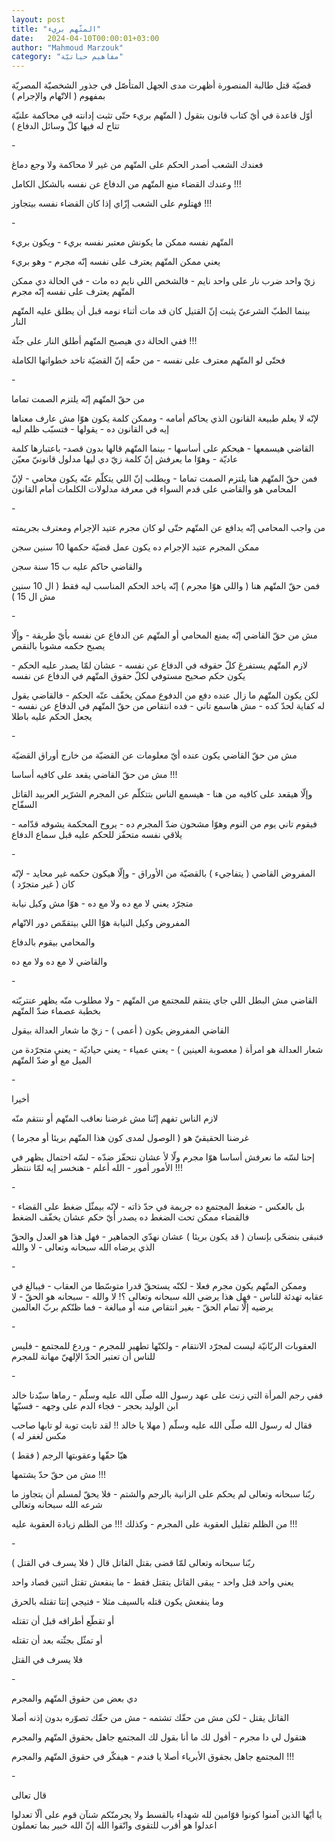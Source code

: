 ```yaml
---
layout: post
title: "المتّهم بريء"
date:   2024-04-10T00:00:01+03:00
author: "Mahmoud Marzouk"
category: "مفاهيم حياتيّة"
---
```



قضيّة قتل طالبة المنصورة أظهرت مدى الجهل المتأصّل في جذور
الشخصيّة المصريّة بمفهوم ( الاتّهام والإجرام )

أوّل قاعدة في أيّ كتاب قانون بتقول ( المتّهم بريء حتّى تثبت
إدانته في محاكمة علنيّة تتاح له فيها كلّ وسائل الدفاع )

\-

فعندك الشعب أصدر الحكم على المتّهم من غير لا محاكمة ولا
وجع دماغ

وعندك القضاء منع المتّهم من الدفاع عن نفسه بالشكل
الكامل !!!

فهتلوم على الشعب إزّاي إذا كان القضاء نفسه بيتجاوز
!!!

\-

المتّهم نفسه ممكن ما يكونش معتبر نفسه بريء - ويكون
بريء

يعني ممكن المتّهم يعترف على نفسه إنّه مجرم - وهو
بريء

زيّ واحد ضرب نار على واحد نايم - فالشخص اللي نايم ده
مات - في الحالة دي ممكن المتّهم يعترف على نفسه إنّه مجرم

بينما الطبّ الشرعيّ يثبت إنّ القتيل كان قد مات أثناء نومه
قبل أن يطلق عليه المتّهم النار

ففي الحالة دي هيصبح المتّهم أطلق النار على جثّة !!!

فحتّى لو المتّهم معترف على نفسه - من حقّه إنّ القضيّة تاخد
خطواتها الكاملة

\-

من حقّ المتّهم إنّه يلتزم الصمت تماما

لإنّه لا يعلم طبيعة القانون الذي يحاكم أمامه - وممكن كلمة
يكون هوّا مش عارف معناها إيه في القانون ده - يقولها - فتسبّب ظلم
ليه

القاضي هيسمعها - هيحكم على أساسها - بينما المتّهم قالها
بدون قصد- باعتبارها كلمة عاديّة - وهوّا ما يعرفش إنّ كلمة زيّ دي ليها مدلول
قانونيّ معيّن

فمن حقّ المتّهم هنا يلتزم الصمت تماما - ويطلب إنّ اللي
يتكلّم عنّه يكون محامي - لإنّ المحامي هو والقاضي على قدم السواء في معرفة
مدلولات الكلمات أمام القانون

\-

من واجب المحامي إنّه يدافع عن المتّهم حتّى لو كان مجرم عتيد
الإجرام ومعترف بجريمته

ممكن المجرم عتيد الإجرام ده يكون عمل قضيّة حكمها 10 سنين
سجن

والقاضي حاكم عليه ب 15 سنة سجن

فمن حقّ المتّهم هنا ( واللي هوّا مجرم ) إنّه ياخد الحكم
المناسب ليه فقط ( ال 10 سنين مش ال 15 )

\-

مش من حقّ القاضي إنّه يمنع المحامي أو المتّهم عن الدفاع عن
نفسه بأيّ طريقة - وإلّا يصبح حكمه مشوبا بالنقص

لازم المتّهم يستفرغ كلّ حقوقه في الدفاع عن نفسه - عشان لمّا
يصدر عليه الحكم - يكون حكم صحيح مستوفي لكلّ حقوق المتّهم في الدفاع عن
نفسه

لكن يكون المتّهم ما زال عنده دفع من الدفوع ممكن يخفّف عنّه
الحكم - فالقاضي يقول له كفاية لحدّ كده - مش هاسمع تاني - فده انتقاص من حقّ
المتّهم في الدفاع عن نفسه - يجعل الحكم عليه باطلا

\-

مش من حقّ القاضي يكون عنده أيّ معلومات عن القضيّة من خارج
أوراق القضيّة

مش من حقّ القاضي يقعد على كافيه أساسا !!!

وإلّا هيقعد على كافيه من هنا - هيسمع الناس بتتكلّم عن
المجرم الشرّير العربيد القاتل السفّاح

فيقوم تاني يوم من النوم وهوّا مشحون ضدّ المجرم ده - يروح
المحكمة يشوفه قدّامه - يلاقي نفسه متحفّز للحكم عليه قبل سماع الدفاع

\-

المفروض القاضي ( يتفاجيء ) بالقضيّة من الأوراق - وإلّا
هيكون حكمه غير محايد - لإنّه كان ( غير متجرّد )

متجرّد يعني لا مع ده ولا مع ده - هوّا مش وكيل نيابة

المفروض وكيل النيابة هوّا اللي بيتقمّص دور الاتّهام

والمحامي بيقوم بالدفاع

والقاضي لا مع ده ولا مع ده

\-

القاضي مش البطل اللي جاي ينتقم للمجتمع من المتّهم - ولا
مطلوب منّه يظهر عنتريّته بخطبة عصماء ضدّ المتّهم

القاضي المفروض يكون ( أعمى ) - زيّ ما شعار العدالة
بيقول

شعار العدالة هو امرأة ( معصوبة العينين ) - يعني عمياء -
يعني حياديّة - يعني متجرّدة من الميل مع أو ضدّ
المتّهم

\-

أخيرا

لازم الناس تفهم إنّنا مش غرضنا نعاقب المتّهم أو ننتقم
منّه

غرضنا الحقيقيّ هو ( الوصول لمدى كون هذا المتّهم بريئا أو
مجرما )

إحنا لسّه ما نعرفش أساسا هوّا مجرم ولّا لأ عشان نتحفّز ضدّه -
لسّه احتمال يظهر في الأمور أمور - الله أعلم - هنخسر إيه لمّا ننتظر
!!!

\-

بل بالعكس - ضغط المجتمع ده جريمة في حدّ ذاته - لإنّه بيمثّل
ضغط على القضاء - فالقضاء ممكن تحت الضغط ده يصدر أيّ حكم عشان يخفّف
الضغط

فنبقى بنضحّى بإنسان ( قد يكون بريئا ) عشان نهدّي
الجماهير - فهل هذا هو العدل والحقّ الذي يرضاه الله سبحانه وتعالى - لا
والله

\-

وممكن المتّهم يكون مجرم فعلا - لكنّه يستحقّ قدرا متوسّطا من
العقاب - فيبالغ في عقابه تهدئة للناس - فهل هذا يرضي الله سبحانه وتعالى
؟! لا والله - سبحانه هو الحقّ - لا يرضيه إلّا تمام الحقّ - بغير انتقاص منه
أو مبالغة - فما ظنّكم بربّ العالمين

\-

العقوبات الربّانيّة ليست لمجرّد الانتقام - ولكنّها تطهير
للمجرم - وردع للمجتمع - فليس للناس أن تعتبر الحدّ الإلهيّ مهانة
للمجرم

\-

ففي رجم المرأة التي زنت على عهد رسول الله صلّى الله عليه
وسلّم - رماها سيّدنا خالد ابن الوليد بحجر - فجاء الدم على وجهه -
فسبّها

فقال له رسول الله صلّى الله عليه وسلّم ( مهلا يا خالد !!
لقد تابت توبة لو تابها صاحب مكس لغفر له )

هيّا حقّها وعقوبتها الرجم ( فقط )

مش من حقّ حدّ يشتمها !!!

ربّنا سبحانه وتعالى لم يحكم على الزانية بالرجم والشتم -
فلا يحقّ لمسلم أن يتجاوز ما شرعه الله سبحانه وتعالى

من الظلم تقليل العقوبة على المجرم - وكذلك !!! من الظلم
زيادة العقوبة عليه !!!

\-

ربّنا سبحانه وتعالى لمّا قضى بقتل القاتل قال ( فلا يسرف في
القتل )

يعني واحد قتل واحد - يبقى القاتل يتقتل فقط - ما ينفعش
تقتل اتنين قصاد واحد

وما ينفعش يكون قتله بالسيف مثلا - فتيجي إنتا تقتله
بالحرق

أو تقطّع أطرافه قبل أن تقتله

أو تمثّل بجثّته بعد أن تقتله

فلا يسرف في القتل

\-

دي بعض من حقوق المتّهم والمجرم

القاتل يقتل - لكن مش من حقّك تشتمه - مش من حقّك تصوّره بدون
إذنه أصلا

هتقول لي دا مجرم - أقول لك ما أنا بقول لك المجتمع جاهل
بحقوق المتّهم والمجرم

المجتمع جاهل بجقوق الأبرياء أصلا يا فندم - هيفكّر في حقوق
المتّهم والمجرم !!!

\-

قال تعالى

يا أيّها الذين آمنوا كونوا قوّامين لله شهداء بالقسط ولا
يجرمنّكم شنآن قوم على ألّا تعدلوا اعدلوا هو أقرب للتقوى واتّقوا الله إنّ
الله خبير بما تعملون
